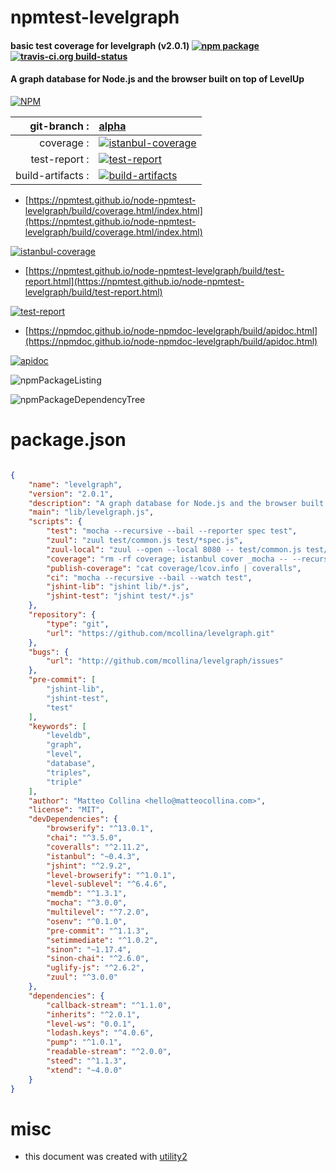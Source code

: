 # npmtest-levelgraph

#### basic test coverage for  levelgraph (v2.0.1)  [![npm package](https://img.shields.io/npm/v/npmtest-levelgraph.svg?style=flat-square)](https://www.npmjs.org/package/npmtest-levelgraph) [![travis-ci.org build-status](https://api.travis-ci.org/npmtest/node-npmtest-levelgraph.svg)](https://travis-ci.org/npmtest/node-npmtest-levelgraph)

#### A graph database for Node.js and the browser built on top of LevelUp

[![NPM](https://nodei.co/npm/levelgraph.png?downloads=true&downloadRank=true&stars=true)](https://www.npmjs.com/package/levelgraph)

| git-branch : | [alpha](https://github.com/npmtest/node-npmtest-levelgraph/tree/alpha)|
|--:|:--|
| coverage : | [![istanbul-coverage](https://npmtest.github.io/node-npmtest-levelgraph/build/coverage.badge.svg)](https://npmtest.github.io/node-npmtest-levelgraph/build/coverage.html/index.html)|
| test-report : | [![test-report](https://npmtest.github.io/node-npmtest-levelgraph/build/test-report.badge.svg)](https://npmtest.github.io/node-npmtest-levelgraph/build/test-report.html)|
| build-artifacts : | [![build-artifacts](https://npmtest.github.io/node-npmtest-levelgraph/glyphicons_144_folder_open.png)](https://github.com/npmtest/node-npmtest-levelgraph/tree/gh-pages/build)|

- [https://npmtest.github.io/node-npmtest-levelgraph/build/coverage.html/index.html](https://npmtest.github.io/node-npmtest-levelgraph/build/coverage.html/index.html)

[![istanbul-coverage](https://npmtest.github.io/node-npmtest-levelgraph/build/screenCapture.buildCi.browser.%252Ftmp%252Fbuild%252Fcoverage.lib.html.png)](https://npmtest.github.io/node-npmtest-levelgraph/build/coverage.html/index.html)

- [https://npmtest.github.io/node-npmtest-levelgraph/build/test-report.html](https://npmtest.github.io/node-npmtest-levelgraph/build/test-report.html)

[![test-report](https://npmtest.github.io/node-npmtest-levelgraph/build/screenCapture.buildCi.browser.%252Ftmp%252Fbuild%252Ftest-report.html.png)](https://npmtest.github.io/node-npmtest-levelgraph/build/test-report.html)

- [https://npmdoc.github.io/node-npmdoc-levelgraph/build/apidoc.html](https://npmdoc.github.io/node-npmdoc-levelgraph/build/apidoc.html)

[![apidoc](https://npmdoc.github.io/node-npmdoc-levelgraph/build/screenCapture.buildCi.browser.%252Ftmp%252Fbuild%252Fapidoc.html.png)](https://npmdoc.github.io/node-npmdoc-levelgraph/build/apidoc.html)

![npmPackageListing](https://npmtest.github.io/node-npmtest-levelgraph/build/screenCapture.npmPackageListing.svg)

![npmPackageDependencyTree](https://npmtest.github.io/node-npmtest-levelgraph/build/screenCapture.npmPackageDependencyTree.svg)



# package.json

```json

{
    "name": "levelgraph",
    "version": "2.0.1",
    "description": "A graph database for Node.js and the browser built on top of LevelUp",
    "main": "lib/levelgraph.js",
    "scripts": {
        "test": "mocha --recursive --bail --reporter spec test",
        "zuul": "zuul test/common.js test/*spec.js",
        "zuul-local": "zuul --open --local 8080 -- test/common.js test/*spec.js",
        "coverage": "rm -rf coverage; istanbul cover _mocha -- --recursive --reporter spec --bail",
        "publish-coverage": "cat coverage/lcov.info | coveralls",
        "ci": "mocha --recursive --bail --watch test",
        "jshint-lib": "jshint lib/*.js",
        "jshint-test": "jshint test/*.js"
    },
    "repository": {
        "type": "git",
        "url": "https://github.com/mcollina/levelgraph.git"
    },
    "bugs": {
        "url": "http://github.com/mcollina/levelgraph/issues"
    },
    "pre-commit": [
        "jshint-lib",
        "jshint-test",
        "test"
    ],
    "keywords": [
        "leveldb",
        "graph",
        "level",
        "database",
        "triples",
        "triple"
    ],
    "author": "Matteo Collina <hello@matteocollina.com>",
    "license": "MIT",
    "devDependencies": {
        "browserify": "^13.0.1",
        "chai": "^3.5.0",
        "coveralls": "^2.11.2",
        "istanbul": "~0.4.3",
        "jshint": "^2.9.2",
        "level-browserify": "^1.0.1",
        "level-sublevel": "^6.4.6",
        "memdb": "^1.3.1",
        "mocha": "^3.0.0",
        "multilevel": "^7.2.0",
        "osenv": "^0.1.0",
        "pre-commit": "^1.1.3",
        "setimmediate": "^1.0.2",
        "sinon": "~1.17.4",
        "sinon-chai": "^2.6.0",
        "uglify-js": "^2.6.2",
        "zuul": "^3.0.0"
    },
    "dependencies": {
        "callback-stream": "^1.1.0",
        "inherits": "^2.0.1",
        "level-ws": "0.0.1",
        "lodash.keys": "^4.0.6",
        "pump": "^1.0.1",
        "readable-stream": "^2.0.0",
        "steed": "^1.1.3",
        "xtend": "~4.0.0"
    }
}
```



# misc
- this document was created with [utility2](https://github.com/kaizhu256/node-utility2)
